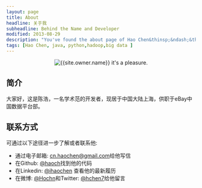 ```yaml
---
layout: page
title: About
headline: 关于我
subheadline: Behind the Name and Developer
modified: 2013-08-29
description: "You've found the about page of Hao Chen&thinsp;&ndash;&thinsp;just another boring, tattooed, time traveling, software developer from Shanghai, China."
tags: [Hao Chen, java, python,hadoop,big data ]
---
```


<link rel="stylesheet" href="{{ site.url }}/_assets/css/form.css">
<script src="{{ site.url }}/_assets/js/vendor/wufoo.js %}"></script>

<center>
    <img src="/images/{{site.owner.avatar}}" alt="{{site.owner.name}} it's a pleasure."  border="0" itemprop="image" class="image-rounded">
</center>

简介
----
大家好，这是陈浩，一名学术范的开发者，现居于中国大陆上海，供职于eBay中国数据平台部。


联系方式
--------
可通过以下途径进一步了解或者联系他:

- 通过电子邮箱: [cn.haochen@gmail.com](mailto:cn.haochen@gmail.com)给他写信
- 在Github: [@haoch](https://github.com/haoch)找到他的代码
- 在Linkedin: [@ihaochen](http://linkedin.com/in/ihaochen) 查看他的最新履历
- 在微博: [@Hochn](http://weibo.com/haochencn)和Twitter: [@hchen7](http://twitter.com/hchen7)给他留言
